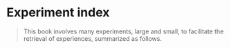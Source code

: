 # Experiment index
> This book involves many experiments, large and small, to facilitate the retrieval of experiences, summarized as follows.

